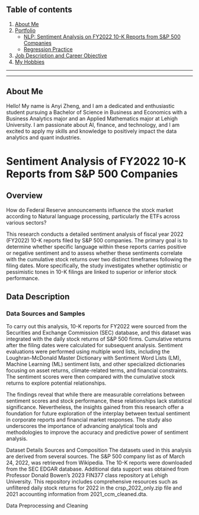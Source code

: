 ## Table of contents
1. [About Me](#me)
2. [Portfolio](#portfolio)
    - [NLP: Sentiment Analysis on FY2022 10-K Reports from S&P 500 Companies](#fed)
    - [Regression Practice](#reg)
3. [Job Description and Career Objective](#career)
4. [My Hobbies](#hobbies)

---

---
## About Me  <a name="me"></a>

Hello! My name is Anyi Zheng, and I am a dedicated and enthusiastic student pursuing a Bachelor of Science in Business and Economics with a Business Analytics major and an Applied Mathematics major at Lehigh University. I am passionate about AI, finance, and technology, and I am excited to apply my skills and knowledge to positively impact the data analytics and quant industries.

# Sentiment Analysis of FY2022 10-K Reports from S&P 500 Companies
## Overview
How do Federal Reserve announcements influence the stock market according to Natural language processing, particularly the ETFs across various sectors?


This research conducts a detailed sentiment analysis of fiscal year 2022 (FY2022) 10-K reports filed by S&P 500 companies. The primary goal is to determine whether specific language within these reports carries positive or negative sentiment and to assess whether these sentiments correlate with the cumulative stock returns over two distinct timeframes following the filing dates. More specifically, the study investigates whether optimistic or pessimistic tones in 10-K filings are linked to superior or inferior stock performance.

## Data Description

### Data Sources and Samples
To carry out this analysis, 10-K reports for FY2022 were sourced from the Securities and Exchange Commission (SEC) database, and this dataset was integrated with the daily stock returns of S&P 500 firms. Cumulative returns after the filing dates were calculated for subsequent analysis. Sentiment evaluations were performed using multiple word lists, including the Loughran-McDonald Master Dictionary with Sentiment Word Lists (LM), Machine Learning (ML) sentiment lists, and other specialized dictionaries focusing on asset returns, climate-related terms, and financial constraints. The sentiment scores were then compared with the cumulative stock returns to explore potential relationships.

The findings reveal that while there are measurable correlations between sentiment scores and stock performance, these relationships lack statistical significance. Nevertheless, the insights gained from this research offer a foundation for future exploration of the interplay between textual sentiment in corporate reports and financial market responses. The study also underscores the importance of advancing analytical tools and methodologies to improve the accuracy and predictive power of sentiment analysis.

Dataset Details
Sources and Composition
The datasets used in this analysis are derived from several sources. The S&P 500 company list as of March 24, 2022, was retrieved from Wikipedia. The 10-K reports were downloaded from the SEC EDGAR database. Additional data support was obtained from Professor Donald Bowen’s 2023 FIN377 class repository at Lehigh University. This repository includes comprehensive resources such as unfiltered daily stock returns for 2022 in the crsp_2022_only.zip file and 2021 accounting information from 2021_ccm_cleaned.dta.

Data Preprocessing and Cleaning 
